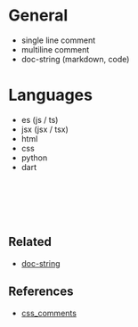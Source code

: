 # General

- single line comment
- multiline comment
- doc-string (markdown, code)

# Languages

- es (js / ts)
- jsx (jsx / tsx)
- html
- css
- python
- dart

```js

```

```jsx

```

```html

```

```css

```

```python

```

```dart

```

## Related

- [doc-string](./doc-string.md)

## References

- [css_comments](https://www.w3schools.com/css/css_comments.asp)
